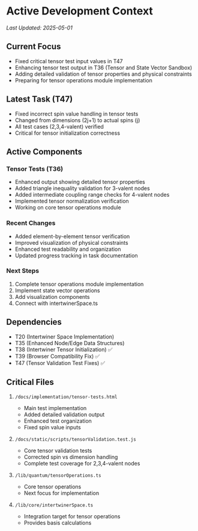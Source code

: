 # Active Development Context
*Last Updated: 2025-05-01*

## Current Focus
- Fixed critical tensor test input values in T47
- Enhancing tensor test output in T36 (Tensor and State Vector Sandbox)
- Adding detailed validation of tensor properties and physical constraints
- Preparing for tensor operations module implementation

## Latest Task (T47)
- Fixed incorrect spin value handling in tensor tests
- Changed from dimensions (2j+1) to actual spins (j)
- All test cases (2,3,4-valent) verified
- Critical for tensor initialization correctness

## Active Components
### Tensor Tests (T36)
- Enhanced output showing detailed tensor properties
- Added triangle inequality validation for 3-valent nodes
- Added intermediate coupling range checks for 4-valent nodes
- Implemented tensor normalization verification
- Working on core tensor operations module

### Recent Changes
- Added element-by-element tensor verification
- Improved visualization of physical constraints
- Enhanced test readability and organization
- Updated progress tracking in task documentation

### Next Steps
1. Complete tensor operations module implementation
2. Implement state vector operations
3. Add visualization components
4. Connect with intertwinerSpace.ts

## Dependencies
- T20 (Intertwiner Space Implementation)
- T35 (Enhanced Node/Edge Data Structures)
- T38 (Intertwiner Tensor Initialization) ✅
- T39 (Browser Compatibility Fix) ✅
- T47 (Tensor Validation Test Fixes) ✅

## Critical Files
1. `/docs/implementation/tensor-tests.html`
   - Main test implementation
   - Added detailed validation output
   - Enhanced test organization
   - Fixed spin value inputs

2. `/docs/static/scripts/tensorValidation.test.js`
   - Core tensor validation tests
   - Corrected spin vs dimension handling
   - Complete test coverage for 2,3,4-valent nodes

2. `/lib/quantum/tensorOperations.ts`
   - Core tensor operations
   - Next focus for implementation

3. `/lib/core/intertwinerSpace.ts`
   - Integration target for tensor operations
   - Provides basis calculations